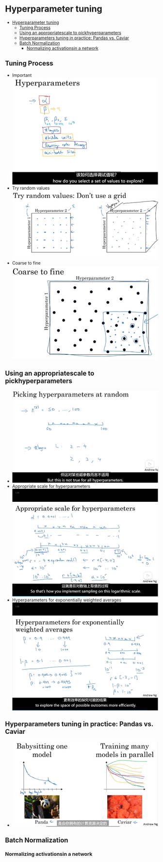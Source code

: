 # Hyperparameter tuning

- [Hyperparameter tuning](#hyperparameter-tuning)
  - [Tuning Process](#tuning-process)
  - [Using an appropriatescale to pickhyperparameters](#using-an-appropriatescale-to-pickhyperparameters)
  - [Hyperparameters tuning in practice: Pandas vs. Caviar](#hyperparameters-tuning-in-practice-pandas-vs-caviar)
  - [Batch Normalization](#batch-normalization)
    - [Normalizing activationsin a network](#normalizing-activationsin-a-network)

## Tuning Process

- Important![Alt text](images/image-124.png)
- Try random values![Alt text](images/image-125.png)
- Coarse to fine![Alt text](images/image-126.png)

## Using an appropriatescale to pickhyperparameters

- ![Alt text](images/image-127.png)
- Appropriate scale for hyperparameters![Alt text](images/image-128.png)
- Hyperparameters for exponentially weighted averages![Alt text](images/image-129.png)

## Hyperparameters tuning in practice: Pandas vs. Caviar

- ![Alt text](images/image-130.png)

## Batch Normalization

### Normalizing activationsin a network


